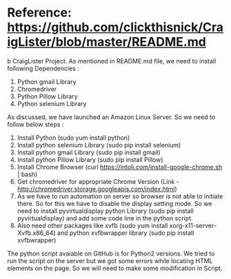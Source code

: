# Reference: https://github.com/clickthisnick/CraigLister/blob/master/README.md
b CraigLister Project. As mentioned in README.md file, we need to install following Dependencies :
1. Python gmail Library
2. Chromedriver
3. Python Pillow Library
4. Python selenium Library

As discussed, we have launched an Amazon Linux Server. So we need to follow below steps :

1. Install Python (sudo yum install python)
2. Install python selenium Library (sudo pip install selenium)
3. Install python gmail Library (sudo pip install gmail)
4. Install python Pillow Library (sudo pip install Pillow)
5. Install Chrome Browser (curl https://intoli.com/install-google-chrome.sh | bash)
6. Get chromedriver for appropriate Chrome Version (Link - http://chromedriver.storage.googleapis.com/index.html)
7. As we have to run automation on server so browser is not able to initiate there. So for this we have to disable the display setting mode. So we need to install pyvirtualdisplay python Library (sudo pip install pyvirtualdisplay) and add some code line in the python script.
8. Also need other packages like xvfb (sudo yum install xorg-x11-server-Xvfb.x86_64) and python xvfbwrapper library (sudo pip install xvfbwrapper)

The python script avaiable on GitHub is for Python2 versions. We tried to run the script on the server but we got some errors while locating HTML elements on the page. So we will need to make some modification in Script.
